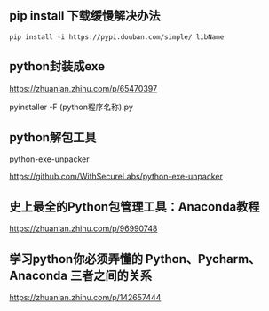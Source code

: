 ## pip install 下载缓慢解决办法

`pip install -i https://pypi.douban.com/simple/ libName`

## python封装成exe

https://zhuanlan.zhihu.com/p/65470397

pyinstaller -F (python程序名称).py

## python解包工具

python-exe-unpacker

https://github.com/WithSecureLabs/python-exe-unpacker

## 史上最全的Python包管理工具：Anaconda教程

https://zhuanlan.zhihu.com/p/96990748

## 学习python你必须弄懂的 Python、Pycharm、Anaconda 三者之间的关系

https://zhuanlan.zhihu.com/p/142657444